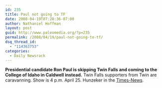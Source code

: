 ```yaml
---
id: 235
title: Paul not going to TF
date: 2008-04-19T07:28:36-07:00
author: Nathaniel Hoffman
layout: post
guid: http://www.paleomedia.org/?p=235
permalink: /2008/04/19/paul-not-going-to-tf/
dsq_thread_id:
  - "114363753"
categories:
  - Daily Newsrack
---
```

**Presidential candidate Ron Paul is skipping Twin Falls and coming to the College of Idaho in Caldwell instead.** Twin Falls supporters from Twin are caravanning. Show is 4 p.m. April 25. Hunzeker in the [Times-News](http://www.magicvalley.com/articles/2008/04/18/news/local_state/135088.txt).